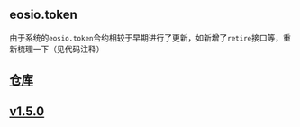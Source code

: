 ## eosio.token
由于系统的`eosio.token`合约相较于早期进行了更新，如新增了`retire`接口等，重新梳理一下（见代码注释）
## [仓库](https://github.com/EOSIO/eosio.contracts/tree/master/eosio.token)
## [v1.5.0](https://github.com/EOSIO/eosio.contracts/releases/tag/v1.5.0)